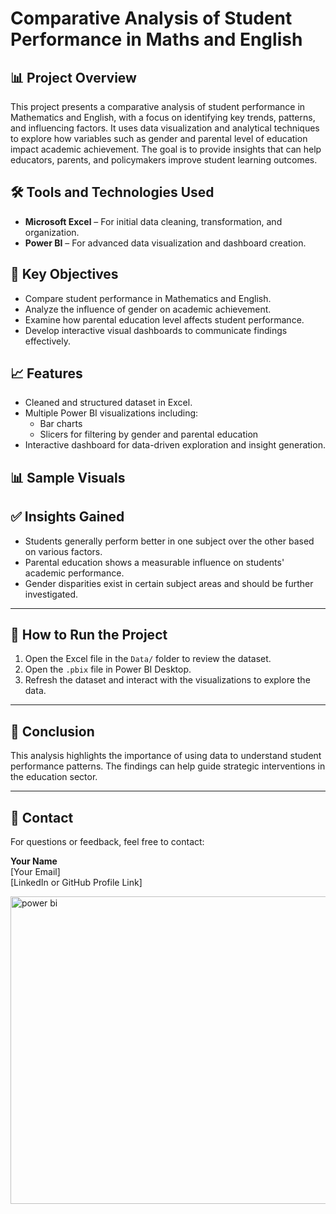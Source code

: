 # Comparative Analysis of Student Performance in Maths and English

## 📊 Project Overview

This project presents a comparative analysis of student performance in Mathematics and English, with a focus on identifying key trends, patterns, and influencing factors. It uses data visualization and analytical techniques to explore how variables such as gender and parental level of education impact academic achievement.
The goal is to provide insights that can help educators, parents, and policymakers improve student learning outcomes.

## 🛠️ Tools and Technologies Used
- **Microsoft Excel** – For initial data cleaning, transformation, and organization.
- **Power BI** – For advanced data visualization and dashboard creation.

## 📌 Key Objectives

- Compare student performance in Mathematics and English.
- Analyze the influence of gender on academic achievement.
- Examine how parental education level affects student performance.
- Develop interactive visual dashboards to communicate findings effectively.

## 📈 Features

- Cleaned and structured dataset in Excel.
- Multiple Power BI visualizations including:
  - Bar charts
  - Slicers for filtering by gender and parental education
- Interactive dashboard for data-driven exploration and insight generation.


## 📊 Sample Visuals

## ✅ Insights Gained

- Students generally perform better in one subject over the other based on various factors.
- Parental education shows a measurable influence on students' academic performance.
- Gender disparities exist in certain subject areas and should be further investigated.

---

## 🚀 How to Run the Project

1. Open the Excel file in the `Data/` folder to review the dataset.
2. Open the `.pbix` file in Power BI Desktop.
3. Refresh the dataset and interact with the visualizations to explore the data.

---

## 📌 Conclusion

This analysis highlights the importance of using data to understand student performance patterns. The findings can help guide strategic interventions in the education sector.

---

## 📧 Contact

For questions or feedback, feel free to contact:

**Your Name**  
[Your Email]  
[LinkedIn or GitHub Profile Link]


<img width="885" height="492" alt="power bi" src="https://github.com/user-attachments/assets/f8cf9909-b7af-4e4f-9d88-297a0f3c301c" />
